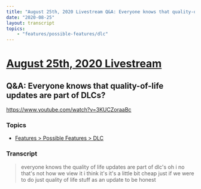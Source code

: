 ```yaml
---
title: "August 25th, 2020 Livestream Q&A: Everyone knows that quality-of-life updates are part of DLCs?"
date: "2020-08-25"
layout: transcript
topics:
    - "features/possible-features/dlc"
---
```

# [August 25th, 2020 Livestream](../2020-08-25.md)
## Q&A: Everyone knows that quality-of-life updates are part of DLCs?
https://www.youtube.com/watch?v=3KUCZoraaBc

### Topics
* [Features > Possible Features > DLC](../topics/features/possible-features/dlc.md)

### Transcript

> everyone knows the quality of life updates are part of dlc's oh i no that's not how we view it i think it's it's a little bit cheap just if we were to do just quality of life stuff as an update to be honest
